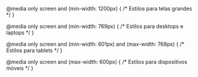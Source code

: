 @media only screen and (min-width: 1200px) {
  /* Estilos para telas grandes */
}


@media only screen and (min-width: 769px) {
  /* Estilos para desktops e laptops */
}


@media only screen and (min-width: 601px) and (max-width: 768px) {
  /* Estilos para tablets */
}


@media only screen and (max-width: 600px) {
  /* Estilos para dispositivos móveis */
}
